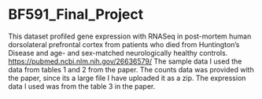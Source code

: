 # BF591_Final_Project
This dataset profiled gene expression with RNASeq in post-mortem human dorsolateral prefrontal cortex from patients who died from Huntington’s Disease and age- and sex-matched neurologically healthy controls. https://pubmed.ncbi.nlm.nih.gov/26636579/
The sample data I used the data from tables 1 and 2 from the paper.
The counts data was provided with the paper, since its a large file I have uploaded it as a zip.
The expression data I used was from the table 3 in the paper.
